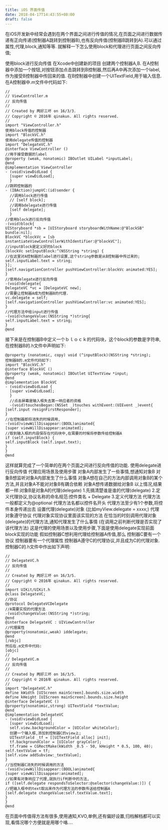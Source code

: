 ```yaml
---
title: iOS 界面传值
date: 2018-04-17T14:43:55+08:00 
draft: false
---
```


在iOS开发新中经常会遇到在两个界面之间进行传值的情况,在页面之间进行数据传递有正向传递(控制器A跳转到控制器B),也有反向传值(控制器B跳转到A).可以通过属性,代理,block,通知等等. 就解释一下怎么使用block和代理进行页面之间反向传值;
<!-- more -->
使用block进行反向传值 在Xcode中创建新的项目 创建两个控制器A,B. 在A控制器中添加一个按钮,对按钮添加点击跳转到B控制器,然后再A中再次添加一个label,作为接受B控制器中传回来的值. 在B控制器中创建一个UITextField,用于输入信息. 在A控制器中.m文件中代码如下:

```
//
// ViewController.m
// 反向传值
//
// Created by 两好三坏 on 16/3/3.
// Copyright © 2016年 qinakun. All rights reserved.
//
import "ViewController.h"
使用block传值的控制器
import "BlockVC.h"
使用delegate传值的控制器
import "DelegateVC.h"
@interface ViewController ()
//用于接受数据的label
@property (weak, nonatomic) IBOutlet UILabel *inputLabel;
@end
@implementation ViewController
- (void)viewDidLoad {
  [super viewDidLoad];
  }
//跳转控制器的
- (IBAction)jumpVC:(id)sender {
  //调用block进行传值
  // [self block];
  //调用bdelegate进行传值
  [self delegate];
  }
//使用block进行反向传值
-(void)block{
UIStoryboard *sb = [UIStoryboard storyboardWithName:@"BlockSB" bundle:nil];
BlockVC *blockVc = [sb instantiateViewControllerWithIdentifier:@"blockVC"];
//inputBlock是定义好的block
[blockVc setInputBlock:^(NSString *string) {
//在这里对A控制器的label进行设置,这个string参数是从B控制器中传过来的;
self.inputLabel.text = string;
}];
[self.navigationController pushViewController:blockVc animated:YES];
}
//使用delegate进行反向传值
-(void)delegate{
DelegateVC *vc = [DelegateVC new];
//需要让控制器A成为控制器B的代理.
vc.delegate = self;
[self.navigationController pushViewController:vc animated:YES];
}
//代理方法中给input进行传值
-(void)changeValue:(NSString *)string{
self.inputLabel.text = string;
}
@end
```

接下来是在控制器B中定义一个ｂｌｏｃｋ的代码块，这个block的参数是字符串,在控制器B的.h文件中声明如下:

```
@property (nonatomic, copy) void (^inputBlock)(NSString *string);
控制器B的.m文件代码如下:
import "BlockVC.h"
@interface BlockVC ()
@property (weak, nonatomic) IBOutlet UITextView *input;
@end
@implementation BlockVC
- (void)viewDidLoad {
  [super viewDidLoad];
  }
  //点击屏幕是输入框失去第一响应者的资格
  -(void)touchesBegan:(NSSet _)touches withEvent:(UIEvent _)event{
[self.input resignFirstResponder];
}
//在控制器即将消失的时候调用,
-(void)viewWillDisappear:(BOOL)animated{
[super viewWillDisappear:animated];
//取到输入框的内容保存在代码块中,在需要的时候将参数传给控制器A
if (self.inputBlock) {
self.inputBlock (self.input.text);
}
}
@end
```

这样就算完成了一个简单的在两个页面之间进行反向传值的功能. 使用delegate进行反向传值 代理应用场景及使用步骤 对象A内部发生了一些事情,想通知对象B 对象B想监听对象A内部发生了什么事情 对象A想在自己的方法内部调用对象B的某个方法,并且对象A不能对对象B有耦合依赖 对象A想传递数据给对象B 以上情况,结果都一样:对象B是对象A的代理(delegate) 1.先搞清楚谁是谁的代理(delegate) 2.定义代理协议,协议名称的命名规范:控件类名 + Delegate 3.定义代理方法 代理方法一般都定义为@optional 代理方法名都以控件名开头 代理方法至少有1个参数,将控件本身传递出去 设置代理(delegate)对象 (比如myView.delegate = xxxx;) 代理对象遵守协议 代理对象实现协议里面该实现的方法 在恰当的时刻调用代理对象(delegate)的代理方法,通知代理发生了什么事情 (在调用之前判断代理是否实现了该代理方法) 这是代理的使用场景以及使用步骤,下面是使用delegate实现前面block实现的功能 假如控制器C想利用代理给控制器A传值,那么 控制器C要有一个协议 控制器要有一个代理属性 控制器A遵守C的代理协议,并且成为C的代理对象. 控制器C的.h文件中作出如下声明:

```
//
// DelegateVC.h
// 反向传值
//
// Created by 两好三坏 on 16/3/5.
// Copyright © 2016年 qinakun. All rights reserved.
//
import UIKit/UIKit.h
@class DelegateVC;
//协议
@protocol DelegateVCDelegate
//A需要实现的代理方法
-(void)changeValue:(NSString *)string;
@end
@interface DelegateVC : UIViewController
//代理属性
@property(nonatomic,weak) iddelegate;
@end
[/objc]
然后在.m文件中代码:
[objc]
//
// DelegateVC.m
// 反向传值
//
// Created by 两好三坏 on 16/3/5.
// Copyright © 2016年 qinakun. All rights reserved.
//
import "DelegateVC.h"
define kWidth [UIScreen mainScreen].bounds.size.width
define kHeight [UIScreen mainScreen].bounds.size.height
@interface DelegateVC ()
@property(nonatomic,strong) UITextField *textValue;
@end
@implementation DelegateVC
- (void)viewDidLoad {
  [super viewDidLoad];
  self.view.backgroundColor = [UIColor whiteColor];
  创建一个输入框,添加到控制器C的view上;
  UITextField _tf = [[UITextField alloc] init];
  tf.backgroundColor = [UIColor grayColor];
  tf.frame = CGRectMake(kWidth _0.5 - 50, kHeight * 0.5, 100, 40);
self.textValue = tf;
[self.view addSubview:_textValue];
}
//当控制器C消失的时候调用的方法
-(void)viewWillDisappear:(BOOL)animated{
[super viewWillDisappear:animated];
//如果有对象响应了代理,就执行if判断中的方法,
if ([self.delegate respondsToSelector:@selector(changeValue:)]) {
//把输入框中的text取出来作为代理方法的参数传送给控制器A
[self.delegate changeValue:self.textValue.text];
}
}
@end
```

在页面中传值得方法有很多,使用通知,KVO,单例,还有偏好设置,归档解档都可以实现,看情况哪个方便就是用哪个咯….
